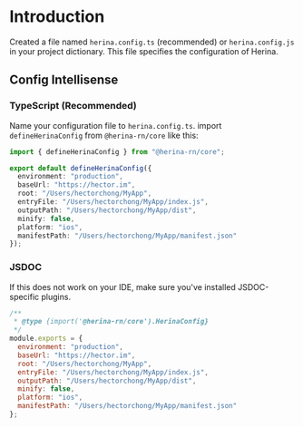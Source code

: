# Introduction

Created a file named `herina.config.ts` (recommended) or `herina.config.js` in your project dictionary. This file specifies the configuration of Herina.

## Config Intellisense

### TypeScript (Recommended)

Name your configuration file to `herina.config.ts`. import `defineHerinaConfig` from `@herina-rn/core` like this:

```typescript
import { defineHerinaConfig } from "@herina-rn/core";

export default defineHerinaConfig({
  environment: "production",
  baseUrl: "https://hector.im",
  root: "/Users/hectorchong/MyApp",
  entryFile: "/Users/hectorchong/MyApp/index.js",
  outputPath: "/Users/hectorchong/MyApp/dist",
  minify: false,
  platform: "ios",
  manifestPath: "/Users/hectorchong/MyApp/manifest.json"
});
```

### JSDOC

If this does not work on your IDE, make sure you've installed JSDOC-specific plugins.

```js
/**
 * @type {import('@herina-rn/core').HerinaConfig}
 */
module.exports = {
  environment: "production",
  baseUrl: "https://hector.im",
  root: "/Users/hectorchong/MyApp",
  entryFile: "/Users/hectorchong/MyApp/index.js",
  outputPath: "/Users/hectorchong/MyApp/dist",
  minify: false,
  platform: "ios",
  manifestPath: "/Users/hectorchong/MyApp/manifest.json"
};
```